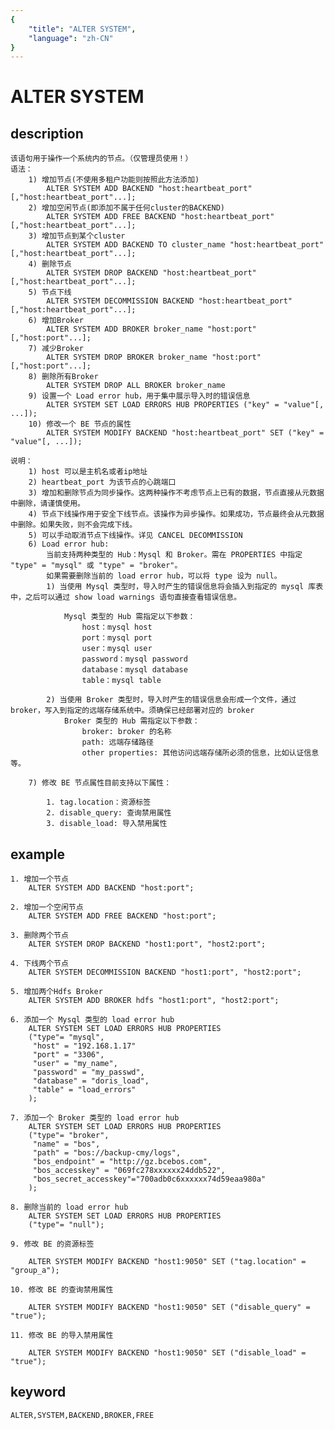 ```yaml
---
{
    "title": "ALTER SYSTEM",
    "language": "zh-CN"
}
---
```


<!-- 
Licensed to the Apache Software Foundation (ASF) under one
or more contributor license agreements.  See the NOTICE file
distributed with this work for additional information
regarding copyright ownership.  The ASF licenses this file
to you under the Apache License, Version 2.0 (the
"License"); you may not use this file except in compliance
with the License.  You may obtain a copy of the License at

  http://www.apache.org/licenses/LICENSE-2.0

Unless required by applicable law or agreed to in writing,
software distributed under the License is distributed on an
"AS IS" BASIS, WITHOUT WARRANTIES OR CONDITIONS OF ANY
KIND, either express or implied.  See the License for the
specific language governing permissions and limitations
under the License.
-->

# ALTER SYSTEM
## description

    该语句用于操作一个系统内的节点。（仅管理员使用！）
    语法：
        1) 增加节点(不使用多租户功能则按照此方法添加)
            ALTER SYSTEM ADD BACKEND "host:heartbeat_port"[,"host:heartbeat_port"...];
        2) 增加空闲节点(即添加不属于任何cluster的BACKEND)
            ALTER SYSTEM ADD FREE BACKEND "host:heartbeat_port"[,"host:heartbeat_port"...];
        3) 增加节点到某个cluster
            ALTER SYSTEM ADD BACKEND TO cluster_name "host:heartbeat_port"[,"host:heartbeat_port"...];
        4) 删除节点
            ALTER SYSTEM DROP BACKEND "host:heartbeat_port"[,"host:heartbeat_port"...];
        5) 节点下线
            ALTER SYSTEM DECOMMISSION BACKEND "host:heartbeat_port"[,"host:heartbeat_port"...];
        6) 增加Broker
            ALTER SYSTEM ADD BROKER broker_name "host:port"[,"host:port"...];
        7) 减少Broker
            ALTER SYSTEM DROP BROKER broker_name "host:port"[,"host:port"...];
        8) 删除所有Broker
            ALTER SYSTEM DROP ALL BROKER broker_name
        9) 设置一个 Load error hub，用于集中展示导入时的错误信息
            ALTER SYSTEM SET LOAD ERRORS HUB PROPERTIES ("key" = "value"[, ...]);
        10) 修改一个 BE 节点的属性
            ALTER SYSTEM MODIFY BACKEND "host:heartbeat_port" SET ("key" = "value"[, ...]);

    说明：
        1) host 可以是主机名或者ip地址
        2) heartbeat_port 为该节点的心跳端口
        3) 增加和删除节点为同步操作。这两种操作不考虑节点上已有的数据，节点直接从元数据中删除，请谨慎使用。
        4) 节点下线操作用于安全下线节点。该操作为异步操作。如果成功，节点最终会从元数据中删除。如果失败，则不会完成下线。
        5) 可以手动取消节点下线操作。详见 CANCEL DECOMMISSION
        6) Load error hub:
            当前支持两种类型的 Hub：Mysql 和 Broker。需在 PROPERTIES 中指定 "type" = "mysql" 或 "type" = "broker"。
            如果需要删除当前的 load error hub，可以将 type 设为 null。
            1) 当使用 Mysql 类型时，导入时产生的错误信息将会插入到指定的 mysql 库表中，之后可以通过 show load warnings 语句直接查看错误信息。
               
                Mysql 类型的 Hub 需指定以下参数：
                    host：mysql host
                    port：mysql port
                    user：mysql user
                    password：mysql password
                    database：mysql database
                    table：mysql table

            2) 当使用 Broker 类型时，导入时产生的错误信息会形成一个文件，通过 broker，写入到指定的远端存储系统中。须确保已经部署对应的 broker
                Broker 类型的 Hub 需指定以下参数：
                    broker: broker 的名称
                    path: 远端存储路径
                    other properties: 其他访问远端存储所必须的信息，比如认证信息等。

        7) 修改 BE 节点属性目前支持以下属性：

            1. tag.location：资源标签
            2. disable_query: 查询禁用属性
            3. disable_load: 导入禁用属性
        
## example

    1. 增加一个节点
        ALTER SYSTEM ADD BACKEND "host:port";

    2. 增加一个空闲节点
        ALTER SYSTEM ADD FREE BACKEND "host:port";
        
    3. 删除两个节点
        ALTER SYSTEM DROP BACKEND "host1:port", "host2:port";
        
    4. 下线两个节点
        ALTER SYSTEM DECOMMISSION BACKEND "host1:port", "host2:port";

    5. 增加两个Hdfs Broker
        ALTER SYSTEM ADD BROKER hdfs "host1:port", "host2:port";

    6. 添加一个 Mysql 类型的 load error hub
        ALTER SYSTEM SET LOAD ERRORS HUB PROPERTIES
        ("type"= "mysql",
         "host" = "192.168.1.17"
         "port" = "3306",
         "user" = "my_name",
         "password" = "my_passwd",
         "database" = "doris_load",
         "table" = "load_errors"
        );

    7. 添加一个 Broker 类型的 load error hub
        ALTER SYSTEM SET LOAD ERRORS HUB PROPERTIES
        ("type"= "broker",
         "name" = "bos",
         "path" = "bos://backup-cmy/logs",
         "bos_endpoint" = "http://gz.bcebos.com",
         "bos_accesskey" = "069fc278xxxxxx24ddb522",
         "bos_secret_accesskey"="700adb0c6xxxxxx74d59eaa980a"
        );

    8. 删除当前的 load error hub
        ALTER SYSTEM SET LOAD ERRORS HUB PROPERTIES
        ("type"= "null");

    9. 修改 BE 的资源标签

        ALTER SYSTEM MODIFY BACKEND "host1:9050" SET ("tag.location" = "group_a");
    
    10. 修改 BE 的查询禁用属性
        
        ALTER SYSTEM MODIFY BACKEND "host1:9050" SET ("disable_query" = "true");
        
    11. 修改 BE 的导入禁用属性
       
        ALTER SYSTEM MODIFY BACKEND "host1:9050" SET ("disable_load" = "true"); 
       
## keyword
    ALTER,SYSTEM,BACKEND,BROKER,FREE

